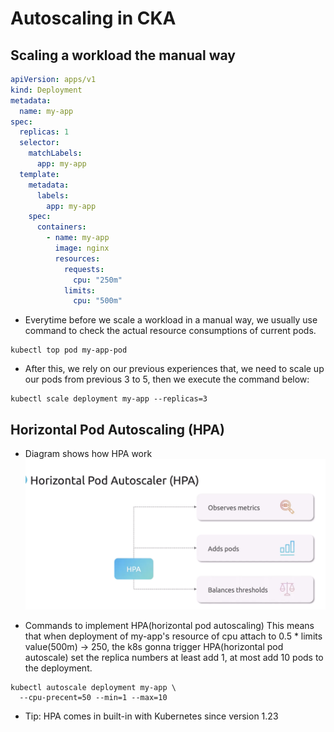 # Autoscaling in CKA

## Scaling a workload the manual way

```yaml
apiVersion: apps/v1
kind: Deployment
metadata:
  name: my-app
spec:
  replicas: 1
  selector:
    matchLabels:
      app: my-app
  template:
    metadata:
      labels:
        app: my-app
    spec:
      containers:
        - name: my-app
          image: nginx
          resources:
            requests:
              cpu: "250m"
            limits:
              cpu: "500m"
```

- Everytime before we scale a workload in a manual way, we usually use command to check the actual resource consumptions
  of current pods.

```shell
kubectl top pod my-app-pod 
```

- After this, we rely on our previous experiences that, we need to scale up our pods from previous 3 to 5, then we
  execute the command below:

```shell
kubectl scale deployment my-app --replicas=3
```

## Horizontal Pod Autoscaling (HPA)

- Diagram shows how HPA work
  ![](../HPA.png)

- Commands to implement HPA(horizontal pod autoscaling)
  This means that when deployment of my-app's resource of cpu attach to 0.5 * limits value(500m) -> 250,
  the k8s gonna trigger HPA(horizontal pod autoscale) set the replica numbers at least add 1, at most add 10 pods to the
  deployment.

```shell
kubectl autoscale deployment my-app \
  --cpu-precent=50 --min=1 --max=10
```

- Tip: HPA comes in built-in with Kubernetes since version 1.23


